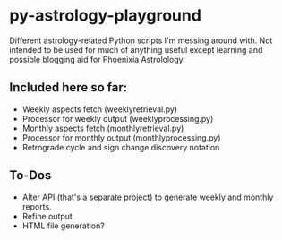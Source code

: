 # py-astrology-playground
Different astrology-related Python scripts I'm messing around with. Not intended to be used for much of anything useful except learning and possible blogging aid for Phoenixia Astrolology.

## Included here so far:
- Weekly aspects fetch (weeklyretrieval.py)
- Processor for weekly output (weeklyprocessing.py)
- Monthly aspects fetch (monthlyretrieval.py)
- Processor for monthly output (monthlyprocessing.py)
- Retrograde cycle and sign change discovery notation

## To-Dos
- Alter API (that's a separate project) to generate weekly and monthly reports.
- Refine output
- HTML file generation?